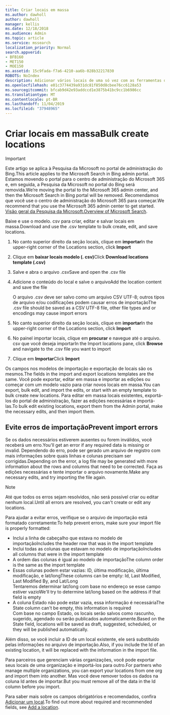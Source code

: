 ```yaml
---
title: Criar locais em massa
ms.author: dawholl
author: dawholl
manager: kellis
ms.date: 12/18/2018
ms.audience: Admin
ms.topic: article
ms.service: mssearch
localization_priority: Normal
search.appverid:
- BFB160
- MET150
- MOE150
ms.assetid: 15c9fada-f7a6-4210-aa6b-028b32217830
ROBOTS: NoIndex
description: Adicionar vários locais de uma só vez com as ferramentas de importação para o portal de administração de pesquisa da Microsoft
ms.openlocfilehash: e01c3774439a931dc81f850d8cbee76cc6128a53
ms.sourcegitcommit: bfcab9d42e93addccd1e3875b41bc9cc1b6986cc
ms.translationtype: MT
ms.contentlocale: pt-BR
ms.lasthandoff: 11/04/2019
ms.locfileid: "37948965"
---
```

# <a name="bulk-create-locations"></a><span data-ttu-id="4bf53-103">Criar locais em massa</span><span class="sxs-lookup"><span data-stu-id="4bf53-103">Bulk create locations</span></span>

> [!IMPORTANT]
> <span data-ttu-id="4bf53-104">Este artigo se aplica à Pesquisa da Microsoft no portal de administração do Bing.</span><span class="sxs-lookup"><span data-stu-id="4bf53-104">This article applies to the Microsoft Search in Bing admin portal.</span></span> <span data-ttu-id="4bf53-105">Estamos movendo o portal para o centro de administração do Microsoft 365 e, em seguida, a Pesquisa da Microsoft no portal do Bing será removida.</span><span class="sxs-lookup"><span data-stu-id="4bf53-105">We’re moving the portal to the Microsoft 365 admin center, and then the Microsoft Search in Bing portal will be removed.</span></span> <span data-ttu-id="4bf53-106">Recomendamos que você use o centro de administração do Microsoft 365 para começar.</span><span class="sxs-lookup"><span data-stu-id="4bf53-106">We recommend that you use the Microsoft 365 admin center to get started.</span></span> <span data-ttu-id="4bf53-107">[Visão geral da Pesquisa da Microsoft.](overview-microsoft-search.md)</span><span class="sxs-lookup"><span data-stu-id="4bf53-107">[Overview of Microsoft Search](overview-microsoft-search.md).</span></span>
    
<span data-ttu-id="4bf53-108">Baixe e use o modelo. csv para criar, editar e salvar locais em massa.</span><span class="sxs-lookup"><span data-stu-id="4bf53-108">Download and use the .csv template to bulk create, edit, and save locations.</span></span> 
  
1. <span data-ttu-id="4bf53-109">No canto superior direito da seção locais, clique em **importar**</span><span class="sxs-lookup"><span data-stu-id="4bf53-109">In the upper-right corner of the Locations section, click **Import**</span></span>
    
2. <span data-ttu-id="4bf53-110">Clique em **baixar locais modelo (. csv)**</span><span class="sxs-lookup"><span data-stu-id="4bf53-110">Click **Download locations template (.csv)**</span></span>
    
3. <span data-ttu-id="4bf53-111">Salve e abra o arquivo .csv</span><span class="sxs-lookup"><span data-stu-id="4bf53-111">Save and open the .csv file</span></span>
    
4. <span data-ttu-id="4bf53-112">Adicione o conteúdo do local e salve o arquivo</span><span class="sxs-lookup"><span data-stu-id="4bf53-112">Add the location content and save the file</span></span>

    <span data-ttu-id="4bf53-113">O arquivo .csv deve ser salvo como um arquivo CSV UTF-8; outros tipos de arquivo e/ou codificações podem causar erros de importação</span><span class="sxs-lookup"><span data-stu-id="4bf53-113">The .csv file should be saved as a CSV UTF-8 file, other file types and or encodings may cause import errors</span></span>
    
5. <span data-ttu-id="4bf53-114">No canto superior direito da seção locais, clique em **importar**</span><span class="sxs-lookup"><span data-stu-id="4bf53-114">In the upper-right corner of the Locations section, click **Import**</span></span>
    
6. <span data-ttu-id="4bf53-115">No painel importar locais, clique em **procurar** e navegue até o arquivo. csv que você deseja importar</span><span class="sxs-lookup"><span data-stu-id="4bf53-115">In the Import locations pane, click **Browse** and navigate to the .csv file you want to import</span></span> 
    
7. <span data-ttu-id="4bf53-116">Clique em **Importar**</span><span class="sxs-lookup"><span data-stu-id="4bf53-116">Click **Import**</span></span>

<span data-ttu-id="4bf53-117">Os campos nos modelos de importação e exportação de locais são os mesmos.</span><span class="sxs-lookup"><span data-stu-id="4bf53-117">The fields in the import and export locations templates are the same.</span></span> <span data-ttu-id="4bf53-118">Você pode exportar, editar em massa e importar as edições ou começar com um modelo vazio para criar novos locais em massa.</span><span class="sxs-lookup"><span data-stu-id="4bf53-118">You can export, bulk edit, and import the edits, or start with an empty template to bulk create new locations.</span></span> <span data-ttu-id="4bf53-119">Para editar em massa locais existentes, exportá-los do portal de administração, fazer as edições necessárias e importá-las.</span><span class="sxs-lookup"><span data-stu-id="4bf53-119">To bulk edit existing locations, export them from the Admin portal, make the necessary edits, and then import them.</span></span>

## <a name="prevent-import-errors"></a><span data-ttu-id="4bf53-120">Evite erros de importação</span><span class="sxs-lookup"><span data-stu-id="4bf53-120">Prevent import errors</span></span>  
<span data-ttu-id="4bf53-121">Se os dados necessários estiverem ausentes ou forem inválidos, você receberá um erro.</span><span class="sxs-lookup"><span data-stu-id="4bf53-121">You'll get an error if any required data is missing or invalid.</span></span> <span data-ttu-id="4bf53-122">Dependendo do erro, pode ser gerado um arquivo de registro com mais informações sobre quais linhas e colunas precisam ser corrigidas.</span><span class="sxs-lookup"><span data-stu-id="4bf53-122">Depending on the error, a log file may be generated with more information about the rows and columns that need to be corrected.</span></span> <span data-ttu-id="4bf53-123">Faça as edições necessárias e tente importar o arquivo novamente.</span><span class="sxs-lookup"><span data-stu-id="4bf53-123">Make any necessary edits, and try importing the file again.</span></span>
  
> [!NOTE]
> <span data-ttu-id="4bf53-124">Até que todos os erros sejam resolvidos, não será possível criar ou editar nenhum local.</span><span class="sxs-lookup"><span data-stu-id="4bf53-124">Until all errors are resolved, you can't create or edit any locations.</span></span> 

<span data-ttu-id="4bf53-125">Para ajudar a evitar erros, verifique se o arquivo de importação está formatado corretamente:</span><span class="sxs-lookup"><span data-stu-id="4bf53-125">To help prevent errors, make sure your import file is properly formatted:</span></span>
- <span data-ttu-id="4bf53-126">Inclui a linha de cabeçalho que estava no modelo de importação</span><span class="sxs-lookup"><span data-stu-id="4bf53-126">Includes the header row that was in the import template</span></span>
- <span data-ttu-id="4bf53-127">Inclui todas as colunas que estavam no modelo de importação</span><span class="sxs-lookup"><span data-stu-id="4bf53-127">Includes all columns that were in the import template</span></span>
- <span data-ttu-id="4bf53-128">A ordem das colunas é igual ao modelo de importação</span><span class="sxs-lookup"><span data-stu-id="4bf53-128">The column order is the same as the import template</span></span>
- <span data-ttu-id="4bf53-129">Essas colunas podem estar vazias: ID, última modificação, última modificação, e lat/long</span><span class="sxs-lookup"><span data-stu-id="4bf53-129">These columns can be empty: Id, Last Modified, Last Modified By, and Lat/Long</span></span>  
<span data-ttu-id="4bf53-130">Tentaremos determinar lat/long com base no endereço se esse campo estiver vazio</span><span class="sxs-lookup"><span data-stu-id="4bf53-130">We'll try to determine lat/long based on the address if that field is empty</span></span>
- <span data-ttu-id="4bf53-131">A coluna Estado não pode estar vazia, essa informação é necessária</span><span class="sxs-lookup"><span data-stu-id="4bf53-131">The State column can't be empty, this information is required</span></span>  
<span data-ttu-id="4bf53-132">Com base no campo Estado, os locais serão salvos como rascunho, sugerido, agendado ou serão publicados automaticamente.</span><span class="sxs-lookup"><span data-stu-id="4bf53-132">Based on the State field, locations will be saved as draft, suggested, scheduled, or they will be published automatically.</span></span>

<span data-ttu-id="4bf53-133">Além disso, se você incluir a ID de um local existente, ele será substituído pelas informações no arquivo de importação.</span><span class="sxs-lookup"><span data-stu-id="4bf53-133">Also, if you include the Id of an existing location, it will be replaced with the information in the import file.</span></span>

<span data-ttu-id="4bf53-134">Para parceiros que gerenciam várias organizações, você pode exportar seus locais de uma organização e importá-los para outro.</span><span class="sxs-lookup"><span data-stu-id="4bf53-134">For partners who manage multiple organizations, you can export your locations from one org and import them into another.</span></span> <span data-ttu-id="4bf53-135">Mas você deve remover todos os dados na coluna Id antes de importar.</span><span class="sxs-lookup"><span data-stu-id="4bf53-135">But you must remove all of the data in the Id column before you import.</span></span>
  
<span data-ttu-id="4bf53-136">Para saber mais sobre os campos obrigatórios e recomendados, confira [Adicionar um local](add-a-location.md).</span><span class="sxs-lookup"><span data-stu-id="4bf53-136">To find out more about required and recommended fields, see [Add a location](add-a-location.md).</span></span>

  

